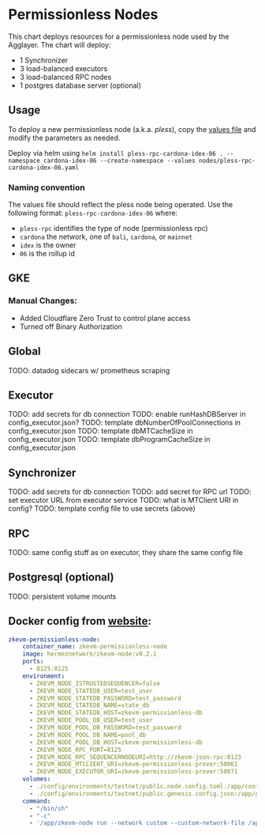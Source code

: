 # Permissionless Nodes

This chart deploys resources for a permissionless node used by the Agglayer. The chart will deploy:

- 1 Synchronizer
- 3 load-balanced executors
- 3 load-balanced RPC nodes
- 1 postgres database server (optional)

## Usage

To deploy a new permissionless node (a.k.a. _pless_), copy the [values file](nodes/bali.yaml) and modify the parameters as needed.

Deploy via helm using `helm install pless-rpc-cardona-idex-06 . --namespace cardona-idex-06 --create-namespace --values nodes/pless-rpc-cardona-idex-06.yaml`

### Naming convention

The values file should reflect the pless node being operated. Use the following format: `pless-rpc-cardona-idex-06` where:

- `pless-rpc` identifies the type of node (permissionless rpc)
- `cardona` the network, one of `bali`, `cardona`, or `mainnet`
- `idex` is the owner
- `06` is the rollup id

## GKE

### Manual Changes:

- Added Cloudflare Zero Trust to control plane access
- Turned off Binary Authorization

## Global

TODO: datadog sidecars w/ prometheus scraping

## Executor

TODO: add secrets for db connection
TODO: enable runHashDBServer in config_executor.json?
TODO: template dbNumberOfPoolConnections in config_executor.json
TODO: template dbMTCacheSize in config_executor.json
TODO: template dbProgramCacheSize in config_executor.json

## Synchronizer

TODO: add secrets for db connection
TODO: add secret for RPC url
TODO: set executor URL from executor service
TODO: what is MTClient URI in config?
TODO: template config file to use secrets (above)

## RPC

TODO: same config stuff as on executor, they share the same config file

## Postgresql (optional)

TODO: persistent volume mounts

## Docker config from [website](https://docs.polygon.technology/zkEVM/get-started/deploy-zkevm/configure-prover/?h=ports#configure-services):

```yaml
zkevm-permissionless-node:
    container_name: zkevm-permissionless-node
    image: hermeznetwork/zkevm-node:v0.2.1
    ports:
      - 8125:8125
    environment:
      - ZKEVM_NODE_ISTRUSTEDSEQUENCER=false
      - ZKEVM_NODE_STATEDB_USER=test_user
      - ZKEVM_NODE_STATEDB_PASSWORD=test_password
      - ZKEVM_NODE_STATEDB_NAME=state_db
      - ZKEVM_NODE_STATEDB_HOST=zkevm-permissionless-db
      - ZKEVM_NODE_POOL_DB_USER=test_user
      - ZKEVM_NODE_POOL_DB_PASSWORD=test_password
      - ZKEVM_NODE_POOL_DB_NAME=pool_db
      - ZKEVM_NODE_POOL_DB_HOST=zkevm-permissionless-db
      - ZKEVM_NODE_RPC_PORT=8125
      - ZKEVM_NODE_RPC_SEQUENCERNODEURI=http://zkevm-json-rpc:8123
      - ZKEVM_NODE_MTCLIENT_URI=zkevm-permissionless-prover:50061
      - ZKEVM_NODE_EXECUTOR_URI=zkevm-permissionless-prover:50071
    volumes:
      - ./config/environments/testnet/public.node.config.toml:/app/config.toml
      - ./config/environments/testnet/public.genesis.config.json:/app/genesis.json
    command:
      - "/bin/sh"
      - "-c"
      - '/app/zkevm-node run --network custom --custom-network-file /app/genesis.json --cfg /app/config.toml --components "rpc,synchronizer"'

```
